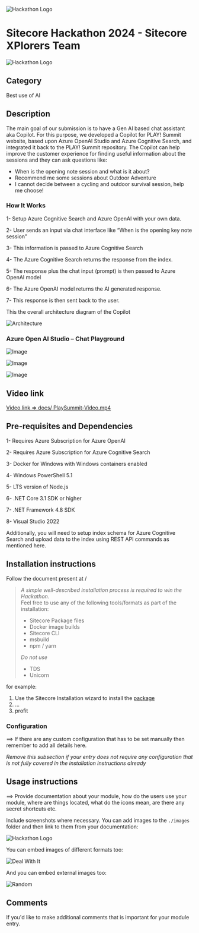 
![Hackathon Logo](docs/images/Sitecore-hackathon-XPlorers-Sitecore-Naveed-Sitecore-Amit-1.png?raw=true "Hackathon Logo")
# Sitecore Hackathon 2024 - Sitecore XPlorers Team
![Hackathon Logo](docs/images/Sitecore-hackathon-XPlorers-Sitecore-Naveed-Sitecore-Amit.png)


## Category
Best use of AI

## Description
The main goal of our submission is to have a Gen AI based chat assistant aka Copilot. For this purpose, we developed a Copilot for PLAY! Summit website, based upon Azure OpenAI Studio and Azure Cognitive Search, and integrated it back to the PLAY! Summit repository. The Copilot can help improve the customer experience for finding useful information about the sessions and they can ask questions like: 

  - When is the opening note session and what is it about?
  - Recommend me some sessions about Outdoor Adventure
  - I cannot decide between a cycling and outdoor survival session, help me choose!

### How It Works
1-	Setup Azure Cognitive Search and Azure OpenAI with your own data.

2-	User sends an input via chat interface like “When is the opening key note session”

3-	This information is passed to Azure Cognitive Search 

4-	The Azure Cognitive Search returns the response from the index.

5-	The response plus the chat input (prompt) is then passed to Azure OpenAI model 

6-	The Azure OpenAI model returns the AI generated response.

7-	This response is then sent back to the user.

This the overall architecture diagram of the Copilot

![Architecture](docs/images/Architecture-Diagram.png?raw=true "Architecture Logo")

### Azure Open AI Studio – Chat Playground

![Image](docs/images/image-1.png?raw=true "Architecture Logo")

![Image](docs/images/image-2.png?raw=true "Architecture Logo")

![Image](docs/images/image-3.png?raw=true "Architecture Logo")


## Video link
[Video link => docs/ PlaySummit-Video.mp4](docs/PlaySummit-Video.mp4)


## Pre-requisites and Dependencies

1- Requires Azure Subscription for Azure OpenAI

2- Requires Azure Subscription for Azure Cognitive Search

3- Docker for Windows with Windows containers enabled

4- Windows PowerShell 5.1

5- LTS version of Node.js

6- .NET Core 3.1 SDK or higher

7- .NET Framework 4.8 SDK

8- Visual Studio 2022

Additionally, you will need to setup index schema for Azure Cognitive Search and upload data to the index using REST API commands as mentioned here.


## Installation instructions
Follow the document present at / 

> _A simple well-described installation process is required to win the Hackathon._  
> Feel free to use any of the following tools/formats as part of the installation:
> - Sitecore Package files
> - Docker image builds
> - Sitecore CLI
> - msbuild
> - npm / yarn
> 
> _Do not use_
> - TDS
> - Unicorn
 
for example:

1. Use the Sitecore Installation wizard to install the [package](#link-to-package)
2. ...
3. profit

### Configuration
⟹ If there are any custom configuration that has to be set manually then remember to add all details here.

_Remove this subsection if your entry does not require any configuration that is not fully covered in the installation instructions already_

## Usage instructions
⟹ Provide documentation about your module, how do the users use your module, where are things located, what do the icons mean, are there any secret shortcuts etc.

Include screenshots where necessary. You can add images to the `./images` folder and then link to them from your documentation:

![Hackathon Logo](docs/images/hackathon.png?raw=true "Hackathon Logo")

You can embed images of different formats too:

![Deal With It](docs/images/deal-with-it.gif?raw=true "Deal With It")

And you can embed external images too:

![Random](https://thiscatdoesnotexist.com/)

## Comments
If you'd like to make additional comments that is important for your module entry.
